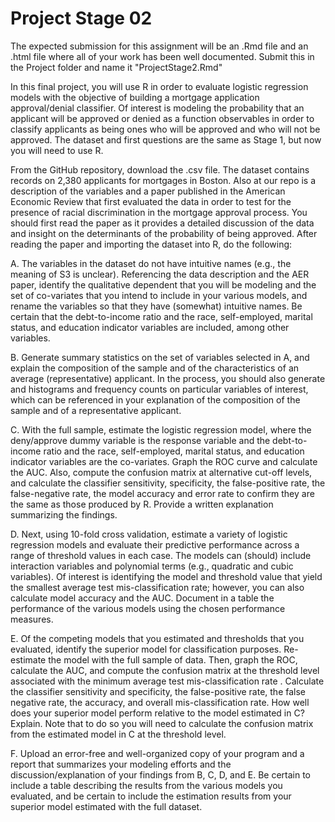 # Project Stage 02

The expected submission for this assignment will be an .Rmd file and an .html file where all of your work has been well documented. Submit this in the Project folder and name it "ProjectStage2.Rmd"

In this final project, you will use R in order to evaluate logistic regression models with the objective of building a mortgage application approval/denial classifier. Of interest is modeling the probability that an applicant will be approved or denied as a function observables in order to classify applicants as being ones who will be approved and who will not be approved. The dataset and first questions are the same as Stage 1, but now you will need to use R.

From the GitHub repository, download the .csv file. The dataset contains records on 2,380 applicants for mortgages in Boston. Also at our repo is a description of the variables and a paper published in the American Economic Review that first evaluated the data in order to test for the presence of racial discrimination in the mortgage approval process. You should first read the paper as it provides a detailed discussion of the data and insight on the determinants of the probability of being approved. After reading the paper and importing the dataset into R, do the following:

A. The variables in the dataset do not have intuitive names (e.g., the meaning of S3 is unclear). Referencing the data description and the AER paper, identify the qualitative dependent that you will be modeling and the set of co-variates that you intend to include in your various models, and rename the variables so that they have (somewhat) intuitive names. Be certain that the debt-to-income ratio and the race, self-employed, marital status, and education indicator variables are included, among other variables.

B. Generate summary statistics on the set of variables selected in A, and explain the composition of the sample and of the characteristics of an average (representative) applicant. In the process, you should also generate and histograms and frequency counts on particular variables of interest, which can be referenced in your explanation of the composition of the sample and of a representative applicant.

C. With the full sample, estimate the logistic regression model, where the deny/approve dummy variable is the response variable and the debt-to-income ratio and the race, self-employed, marital status, and education indicator variables are the co-variates. Graph the ROC curve and calculate the AUC. Also, compute the confusion matrix at alternative cut-off levels, and calculate the classifier sensitivity, specificity, the false-positive rate, the false-negative rate, the model accuracy and error rate to confirm they are the same as those produced by R. Provide a written explanation summarizing the findings.

D. Next, using 10-fold cross validation, estimate a variety of logistic regression models and evaluate their predictive performance across a range of threshold values in each case. The models can (should) include interaction variables and polynomial terms (e.g., quadratic and cubic variables). Of interest is identifying the model and threshold value that yield the smallest average test mis-classification rate; however, you can also calculate model accuracy and the AUC. Document in a table the performance of the various models using the chosen performance measures.

E. Of the competing models that you estimated and thresholds that you evaluated, identify the superior model for classification purposes. Re-estimate the model with the full sample of data. Then, graph the ROC, calculate the AUC, and compute the confusion matrix at the threshold level associated with the minimum average test mis-classification rate . Calculate the classifier sensitivity and specificity, the false-positive rate, the false negative rate, the accuracy, and overall mis-classification rate. How well does your superior model perform relative to the model estimated in C? Explain. Note that to do so you will need to calculate the confusion matrix from the estimated model in C at the threshold level.

F. Upload an error-free and well-organized copy of your program and a report that summarizes your modeling efforts and the discussion/explanation of your findings from B, C, D, and E. Be certain to include a table describing the results from the various models you evaluated, and be certain to include the estimation results from your superior model estimated with the full dataset.
